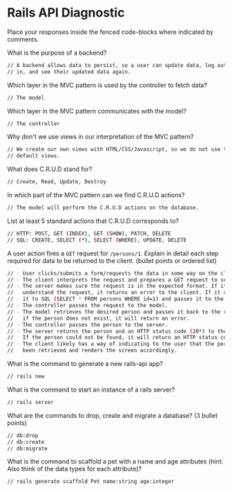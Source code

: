 # Rails API Diagnostic

Place your responses inside the fenced code-blocks where indicated by comments.

What is the purpose of a backend?

```bash
// A backend allows data to persist, so a user can update data, log out, log back
// in, and see their updated data again.
```

Which layer in the MVC pattern is used by the controller to fetch data?

```bash
// The model
```

Which layer in the MVC pattern communicates with the model?

```bash
// The controller
```

Why don't we use views in our interpretation of the MVC pattern?

```bash
// We create our own views with HTML/CSS/Javascript, so we do not use the
// default views.
```

What does C.R.U.D stand for?

```bash
// Create, Read, Update, Destroy
```

In which part of the MVC pattern can we find C.R.U.D actions?

```bash
// The model will perform the C.R.U.D actions on the database.
```

List at least 5 standard actions that C.R.U.D corresponds to?

```bash
// HTTP: POST, GET (INDEX), GET (SHOW), PATCH, DELETE
// SQL: CREATE, SELECT (*), SELECT (WHERE), UPDATE, DELETE
```

A user action fires a `GET` request for `/persons/1`. Explain in detail each step
required for data to be returned to the client. (bullet points or ordered list)

```bash
// - User clicks/submits a form/requests the data in some way on the client.
// - The client interprets the request and prepares a GET request to send to the server.
// - The server makes sure the request is in the expected format. If it cannot
//   understand the request, it returns an error to the client. If it can, it converts
//   it to SQL (SELECT * FROM persons WHERE id=1) and passes it to the controller.
// - The controller passes the request to the model.
// - The model retrieves the desired person and passes it back to the controller.
//   if the person does not exist, it will return an error.
// - The controller passes the person to the server.
// - The server returns the person and an HTTP status code (20*) to the client.
//   If the person could not be found, it will return an HTTP status code of 40*.
// - The client likely has a way of indicating to the user that the person has
//   been retrieved and renders the screen accordingly.
```

What is the command to generate a new rails-api app?

```bash
// rails new
```

What is the command to start an instance of a rails server?

```bash
// rails server
```

What are the commands to drop, create and migrate a database? (3 bullet points)

```bash
// db:drop
// db:create
// db:migrate
```

What is the command to scaffold a pet with a name and age attributes (hint:
Also think of the data types for each attribute)?

```bash
// rails generate scaffold Pet name:string age:integer
```
